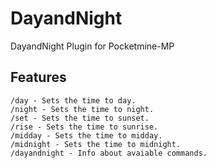 # DayandNight
DayandNight Plugin for Pocketmine-MP
## Features
```
/day - Sets the time to day.
/night - Sets the time to night.
/set - Sets the time to sunset.
/rise - Sets the time to sunrise.
/midday - Sets the time to midday.
/midnight - Sets the time to midnight.
/dayandnight - Info about avaiable commands.
```

